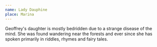 ```yaml
---
name: Lady Dauphine
place: Marina
---
```

Geoffrey's daughter is mostly bedridden due to a strange disease of the mind. She was found wandering near the forests and ever since she has spoken primarily in riddles, rhymes and fairy tales. 